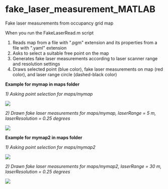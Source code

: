 # fake_laser_measurement_MATLAB
Fake laser measurements from occupancy grid map

When you run the FakeLaserRead.m script
1) Reads map from a file with ".pgm" extension and its properties from a file with ".yaml" extension
2) Asks to select a suitable free point on the map
3) Generates fake laser measurements according to laser scanner range and resolution settings
4) Draws selected point (blue color), fake laser measurements on map (red color), and laser range circle (dashed-black color)

**Example for mymap in maps folder**

_1) Asking point selection for maps/mymap_

![](https://github.com/yilmazabdurrah/fake_laser_measurement_MATLAB/blob/main/figures/SelectPointMap.png?raw=true)

_2) Drawn fake laser measurements for maps/mymap, laserRange = 5 m, laserResolution = 0.25 degrees_

![](https://github.com/yilmazabdurrah/fake_laser_measurement_MATLAB/blob/main/figures/FakeLasersMap.PNG?raw=true)

**Example for mymap2 in maps folder**

_1) Asking point selection for maps/mymap2_

![](https://github.com/yilmazabdurrah/fake_laser_measurement_MATLAB/blob/main/figures/SelectPointMap2.png?raw=true)

_2) Drawn fake laser measurements for maps/mymap2, laserRange = 30 m, laserResolution = 0.25 degrees_

![](https://github.com/yilmazabdurrah/fake_laser_measurement_MATLAB/blob/main/figures/FakeLasersMap2.PNG?raw=true)

